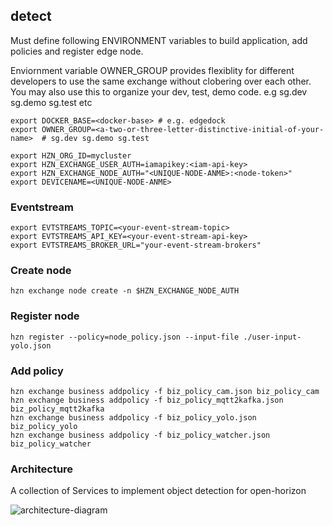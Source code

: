 ## detect

Must define following ENVIRONMENT variables to build application, add policies and register edge node.

Enviornment variable OWNER_GROUP provides flexiblity for different developers to use the same exchange without clobering over each other. You may also use this to organize your dev, test, demo code. e.g  sg.dev sg.demo sg.test etc

    export DOCKER_BASE=<docker-base> # e.g. edgedock
    export OWNER_GROUP=<a-two-or-three-letter-distinctive-initial-of-your-name>  # sg.dev sg.demo sg.test

    export HZN_ORG_ID=mycluster
    export HZN_EXCHANGE_USER_AUTH=iamapikey:<iam-api-key>
    export HZN_EXCHANGE_NODE_AUTH="<UNIQUE-NODE-ANME>:<node-token>"
    export DEVICENAME=<UNIQUE-NODE-ANME>

### Eventstream  

    export EVTSTREAMS_TOPIC=<your-event-stream-topic>
    export EVTSTREAMS_API_KEY=<your-event-stream-api-key>
    export EVTSTREAMS_BROKER_URL="your-event-stream-brokers"

### Create node

    hzn exchange node create -n $HZN_EXCHANGE_NODE_AUTH

### Register node

    hzn register --policy=node_policy.json --input-file ./user-input-yolo.json

### Add policy

    hzn exchange business addpolicy -f biz_policy_cam.json biz_policy_cam
    hzn exchange business addpolicy -f biz_policy_mqtt2kafka.json biz_policy_mqtt2kafka
    hzn exchange business addpolicy -f biz_policy_yolo.json biz_policy_yolo
    hzn exchange business addpolicy -f biz_policy_watcher.json  biz_policy_watcher

### Architecture
A collection of Services to implement object detection for open-horizon

![architecture-diagram](https://raw.githubusercontent.com/TheMosquito/detect/7a989c9246399cc9fa7370ab59e69faf4b72acc5/architecture.png)
